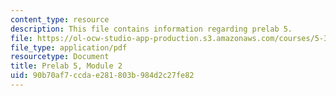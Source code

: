 ```yaml
---
content_type: resource
description: This file contains information regarding prelab 5.
file: https://ol-ocw-studio-app-production.s3.amazonaws.com/courses/5-35-introduction-to-experimental-chemistry-fall-2012/90b70af7ccdae281803b984d2c27fe82_MIT5_35F12_prelab5module2.pdf
file_type: application/pdf
resourcetype: Document
title: Prelab 5, Module 2
uid: 90b70af7-ccda-e281-803b-984d2c27fe82
---
```


